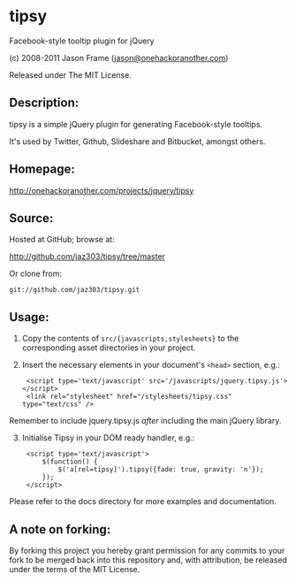 # tipsy

Facebook-style tooltip plugin for jQuery

(c) 2008-2011 Jason Frame (jason@onehackoranother.com)

Released under The MIT License.

## Description:

tipsy is a simple jQuery plugin for generating Facebook-style tooltips.

It's used by Twitter, Github, Slideshare and Bitbucket, amongst others.

## Homepage:

http://onehackoranother.com/projects/jquery/tipsy

## Source:

Hosted at GitHub; browse at:

  <http://github.com/jaz303/tipsy/tree/master>

Or clone from:

    git://github.com/jaz303/tipsy.git

## Usage:

1. Copy the contents of `src/{javascripts,stylesheets}` to the corresponding asset directories in your project.

2. Insert the necessary elements in your document's `<head>` section, e.g.:

        <script type='text/javascript' src='/javascripts/jquery.tipsy.js'></script>
        <link rel="stylesheet" href="/stylesheets/tipsy.css" type="text/css" />

 Remember to include jquery.tipsy.js *after* including the main jQuery library.

3. Initialise Tipsy in your DOM ready handler, e.g.:

        <script type='text/javascript'>
            $(function() {
                $('a[rel=tipsy]').tipsy({fade: true, gravity: 'n'});
            });
        </script>

Please refer to the docs directory for more examples and documentation.

## A note on forking:

By forking this project you hereby grant permission for any commits to your fork to be
merged back into this repository and, with attribution, be released under the terms of
the MIT License.
